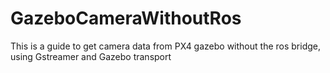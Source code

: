 # GazeboCameraWithoutRos
This is a guide to get camera data from PX4 gazebo without the ros bridge, using Gstreamer and Gazebo transport
